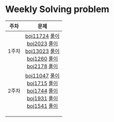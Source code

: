 # Weekly Solving problem
| 주차  | 문제  |
|:---:|:------:|
| 1주차  | [boj11724](https://www.acmicpc.net/problem/11724) [풀이](1weeks/BaekJoon_11724_DFS.java) <br> [boj2023](https://www.acmicpc.net/problem/2023) [풀이](1weeks/BaekJoon_2023_DFS.java) <br>  [boj13023](https://www.acmicpc.net/problem/13023) [풀이](1weeks/BaekJoon_13023_DFS.java) <br>  [boj1260](https://www.acmicpc.net/problem/1260) [풀이](1weeks/BaekJoon_1260_BFS.java) <br>  [boj2178](https://www.acmicpc.net/problem/2178) [풀이](1weeks/BaekJoon_2178_BFS.java) <br>  |
| 2주차  | [boj11047](https://www.acmicpc.net/problem/11047) [풀이](2weeks/BaekJoon_11047.java) <br> [boj1715](https://www.acmicpc.net/problem/1715) [풀이](2weeks/BaekJoon_1715.java) <br>  [boj1744](https://www.acmicpc.net/problem/1744) [풀이](2weeks/BaekJoon_1744.java) <br>  [boj1931](https://www.acmicpc.net/problem/1931) [풀이](2weeks/BaekJoon_1931.java) <br>  [boj1541](https://www.acmicpc.net/problem/1541) [풀이](2weeks/BaekJoon_1541.java) <br>   |
|   |   |
|   |   |
|   |   |
